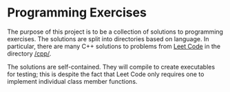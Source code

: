 # Programming Exercises

The purpose of this project is to be a collection of solutions to programming exercises.
The solutions are split into directories based on language.
In particular, there are many C++ solutions to problems from [Leet Code](https://leetcode.com/) in the directory [/cpp/](https://github.com/MatthewMcGonagle/ProgrammingExercises/tree/master/cpp). 

The solutions are self-contained. They will compile to create executables for testing; this is despite the fact that Leet Code only requires one to implement individual class member functions.
